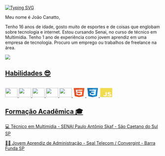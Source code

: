 <a href="https://git.io/typing-svg"><img src="https://readme-typing-svg.demolab.com?font=Chakra+Petch&pause=1000&color=FFFFFF&random=false&width=435&lines=Ol%C3%A1%2C+meu+nome+%C3%A9+Jo%C3%A3o+Canatto!+%F0%9F%A6%A5;Seja+bem-vindo+amigo!+%F0%9F%AB%A1" alt="Typing SVG" /></a>

           
          
<div>
  <p font-family= "Chakra Petch">
    Meu nome é João Canatto, 
  </p>

  <p>
    Tenho 16 anos de idade, gosto muito de esportes e de coisas que englobam sobre tecnologia e internet. Estou cursando Senai, no curso de técnico em Multimídia. Tenho 1 ano de experiência como jovem aprendiz em uma empresa de tecnologia. Procuro um emprego ou trabalhos de freelance na área.
  </p>
</div>

<div>
  <a href="https://github.com/jvcanatto">
  <img height="180em" src="https://github-readme-stats.vercel.app/api/top-langs/?username=jvcanatto&layout=compact&langs_count=7&theme=dark"/>
</div>



<h2>Habilidades 😎</h2>
<div style="display: inline_block"><br>
<img height="30" width="40" src="https://cdn.jsdelivr.net/gh/devicons/devicon@latest/icons/behance/behance-original.svg" />
<img height="30" width="40" src="https://cdn.jsdelivr.net/gh/devicons/devicon@latest/icons/canva/canva-original.svg" />
<img height="30" width="40" src="https://cdn.jsdelivr.net/gh/devicons/devicon@latest/icons/figma/figma-original.svg" />
<img height="30" width="40" src="https://cdn.jsdelivr.net/gh/devicons/devicon@latest/icons/illustrator/illustrator-plain.svg" />
<img height="30" width="40" src="https://cdn.jsdelivr.net/gh/devicons/devicon@latest/icons/photoshop/photoshop-original.svg" />
 <img height="30" width="40" src="https://raw.githubusercontent.com/devicons/devicon/master/icons/html5/html5-original.svg">
 <img height="30" width="40" src="https://raw.githubusercontent.com/devicons/devicon/master/icons/css3/css3-original.svg">
 <img height="30" width="40" src="https://raw.githubusercontent.com/devicons/devicon/master/icons/javascript/javascript-plain.svg">
</div>




<div>
  <h2>Formação Acadêmica 🎓</h2> 
    <p>💻 Técnico em Multimídia - SENAI Paulo Antônio Skaf - São Caetano do Sul SP </p> 
    <p>👨‍💼 Jovem Aprendiz de Administração - Seal Telecom / Convergint - Barra Funda SP </p> 
</div>

